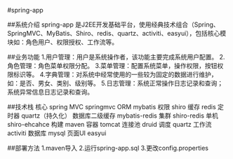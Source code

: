 #spring-app

##系统介绍
spring-app 是J2EE开发基础平台，使用经典技术组合（Spring、SpringMVC、MyBatis、Shiro、redis、quartz、activiti、easyui），包括核心模块如：角色用户、权限授权、工作流等。

##业务功能
1.用户管理：用户是系统操作者，该功能主要完成系统用户配置。
2.角色管理：角色菜单权限分配。
3.菜单管理：配置系统菜单，操作权限，按钮权限标识等。
4.字典管理：对系统中经常使用的一些较为固定的数据进行维护，如：是否、男女、类别、级别等。
5.日志管理：系统正常操作日志记录和查询；系统异常信息日志记录和查询。

##技术栈
核心 spring 
MVC springmvc 
ORM mybatis 
权限 shiro 
缓存 redis 
定时器 quartz（持久化） 
数据库二级缓存 mybatis-redis 
集群 shiro-redis 
单机 shiro-ehcahce
构建 maven
容器 tomcat
连接池 druid
调度 quartz
工作流 activiti
数据库 mysql
页面UI easyui

##部署方法
1.maven导入
2.运行spring-app.sql
3.更改config.properties